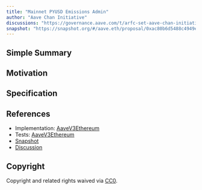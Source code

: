 ```yaml
---
title: "Mainnet PYUSD Emissions Admin"
author: "Aave Chan Initiative"
discussions: "https://governance.aave.com/t/arfc-set-aave-chan-initiative-as-emission-manager-for-pyusd-on-aave-v3-ethereum-market/16837"
snapshot: "https://snapshot.org/#/aave.eth/proposal/0xac80b6d5488c4949e30013d8ed88189ed48b64cb47580bee46921b28e3899bb7"
---
```


## Simple Summary

## Motivation

## Specification

## References

- Implementation: [AaveV3Ethereum](https://github.com/bgd-labs/aave-proposals-v3/blob/main/src/20240312_AaveV3Ethereum_MainnetPYUSDEmissionsAdmin/AaveV3Ethereum_MainnetPYUSDEmissionsAdmin_20240312.sol)
- Tests: [AaveV3Ethereum](https://github.com/bgd-labs/aave-proposals-v3/blob/main/src/20240312_AaveV3Ethereum_MainnetPYUSDEmissionsAdmin/AaveV3Ethereum_MainnetPYUSDEmissionsAdmin_20240312.t.sol)
- [Snapshot](https://snapshot.org/#/aave.eth/proposal/0xac80b6d5488c4949e30013d8ed88189ed48b64cb47580bee46921b28e3899bb7)
- [Discussion](https://governance.aave.com/t/arfc-set-aave-chan-initiative-as-emission-manager-for-pyusd-on-aave-v3-ethereum-market/16837)

## Copyright

Copyright and related rights waived via [CC0](https://creativecommons.org/publicdomain/zero/1.0/).
